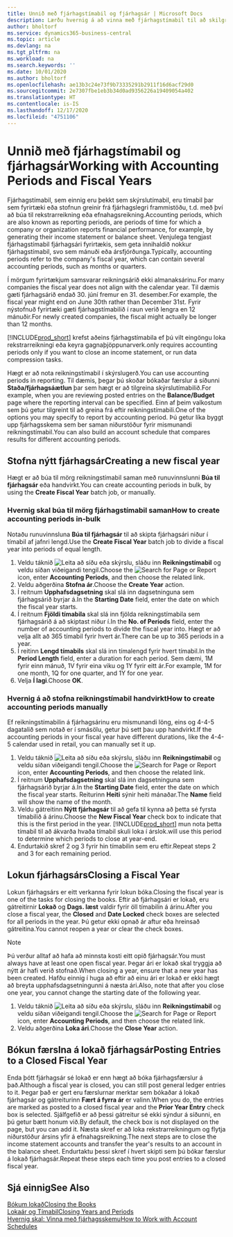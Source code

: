 ```yaml
---
title: Unnið með fjárhagstímabil og fjárhagsár | Microsoft Docs
description: Lærðu hvernig á að vinna með fjárhagstímabil til að skilgreina hvenær fyrirtækið greinir frá fjárhagslegri frammistöðu.
author: bholtorf
ms.service: dynamics365-business-central
ms.topic: article
ms.devlang: na
ms.tgt_pltfrm: na
ms.workload: na
ms.search.keywords: ''
ms.date: 10/01/2020
ms.author: bholtorf
ms.openlocfilehash: ae13b3c24e73f9b73335291b2911f16d6acf29d0
ms.sourcegitcommit: 2e7307fbe1eb3b34d0ad9356226a19409054a402
ms.translationtype: HT
ms.contentlocale: is-IS
ms.lasthandoff: 12/17/2020
ms.locfileid: "4751106"
---
```

# <a name="working-with-accounting-periods-and-fiscal-years"></a><span data-ttu-id="ce0c7-103">Unnið með fjárhagstímabil og fjárhagsár</span><span class="sxs-lookup"><span data-stu-id="ce0c7-103">Working with Accounting Periods and Fiscal Years</span></span>

<span data-ttu-id="ce0c7-104">Fjárhagstímabil, sem einnig eru þekkt sem skýrslutímabil, eru tímabil þar sem fyrirtæki eða stofnun greinir frá fjárhagslegri frammistöðu, t.d. með því að búa til rekstrarreikning eða efnahagsreikning.</span><span class="sxs-lookup"><span data-stu-id="ce0c7-104">Accounting periods, which are also known as reporting periods, are periods of time for which a company or organization reports financial performance, for example, by generating their income statement or balance sheet.</span></span> <span data-ttu-id="ce0c7-105">Venjulega tengjast fjárhagstímabil fjárhagsári fyrirtækis, sem geta innihaldið nokkur fjárhagstímabil, svo sem mánuði eða ársfjórðunga.</span><span class="sxs-lookup"><span data-stu-id="ce0c7-105">Typically, accounting periods refer to the company's fiscal year, which can contain several accounting periods, such as months or quarters.</span></span>

<span data-ttu-id="ce0c7-106">Í mörgum fyrirtækjum samsvarar reikningsárið ekki almanaksárinu.</span><span class="sxs-lookup"><span data-stu-id="ce0c7-106">For many companies the fiscal year does not align with the calendar year.</span></span> <span data-ttu-id="ce0c7-107">Til dæmis gæti fjárhagsárið endað 30. júní fremur en 31. desember.</span><span class="sxs-lookup"><span data-stu-id="ce0c7-107">For example, the fiscal year might end on June 30th rather than December 31st.</span></span> <span data-ttu-id="ce0c7-108">Fyrir nýstofnuð fyrirtæki gæti fjárhagstímabilið í raun verið lengra en 12 mánuðir.</span><span class="sxs-lookup"><span data-stu-id="ce0c7-108">For newly created companies, the fiscal might actually be longer than 12 months.</span></span>  

[!INCLUDE[prod_short](includes/prod_short.md)] <span data-ttu-id="ce0c7-109">krefst aðeins fjárhagstímabila ef þú vilt eingöngu loka rekstrarreikningi eða keyra gagnaþjöppunarverk.</span><span class="sxs-lookup"><span data-stu-id="ce0c7-109">only requires accounting periods only if you want to close an income statement, or run data compression tasks.</span></span> 

<span data-ttu-id="ce0c7-110">Hægt er að nota reikningstímabil í skýrslugerð.</span><span class="sxs-lookup"><span data-stu-id="ce0c7-110">You can use accounting periods in reporting.</span></span> <span data-ttu-id="ce0c7-111">Til dæmis, þegar þú skoðar bókaðar færslur á síðunni **Staða/fjárhagsáætlun** þar sem hægt er að tilgreina skýrslutímabilið.</span><span class="sxs-lookup"><span data-stu-id="ce0c7-111">For example, when you are reviewing posted entries on the **Balance/Budget** page where the reporting interval can be specified.</span></span> <span data-ttu-id="ce0c7-112">Einn af þeim valkostum sem þú getur tilgreint til að greina frá eftir reikningstímabili.</span><span class="sxs-lookup"><span data-stu-id="ce0c7-112">One of the options you may specify to report by accounting period.</span></span> <span data-ttu-id="ce0c7-113">Þú getur líka byggt upp fjárhagsskema sem ber saman niðurstöður fyrir mismunandi reikningstímabil.</span><span class="sxs-lookup"><span data-stu-id="ce0c7-113">You can also build an account schedule that compares results for different accounting periods.</span></span>

## <a name="creating-a-new-fiscal-year"></a><span data-ttu-id="ce0c7-114">Stofna nýtt fjárhagsár</span><span class="sxs-lookup"><span data-stu-id="ce0c7-114">Creating a new fiscal year</span></span>

<span data-ttu-id="ce0c7-115">Hægt er að búa til mörg reikningstímabil saman með runuvinnslunni **Búa til fjárhagsár** eða handvirkt.</span><span class="sxs-lookup"><span data-stu-id="ce0c7-115">You can create accounting periods in bulk, by using the **Create Fiscal Year** batch job, or manually.</span></span>

### <a name="how-to-create-accounting-periods-in-bulk"></a><span data-ttu-id="ce0c7-116">Hvernig skal búa til mörg fjárhagstímabil saman</span><span class="sxs-lookup"><span data-stu-id="ce0c7-116">How to create accounting periods in-bulk</span></span>

<span data-ttu-id="ce0c7-117">Notaðu runuvinnsluna **Búa til fjárhagsár** til að skipta fjárhagsári niður í tímabil af jafnri lengd.</span><span class="sxs-lookup"><span data-stu-id="ce0c7-117">Use the **Create Fiscal Year** batch job to divide a fiscal year into periods of equal length.</span></span>  

1. <span data-ttu-id="ce0c7-118">Veldu táknið ![Leita að síðu eða skýrslu](media/ui-search/search_small.png "Leit að síðu eða skýrslu tákn"), sláðu inn **Reikningstímabil** og veldu síðan viðeigandi tengil.</span><span class="sxs-lookup"><span data-stu-id="ce0c7-118">Choose the ![Search for Page or Report](media/ui-search/search_small.png "Search for Page or Report icon") icon, enter **Accounting Periods**, and then choose the related link.</span></span>  
2. <span data-ttu-id="ce0c7-119">Veldu aðgerðina **Stofna ár**.</span><span class="sxs-lookup"><span data-stu-id="ce0c7-119">Choose the **Create Year** action.</span></span>  <!--What about the Scheduling option? Should we mention that? There's also the Report Output Type field...-->
3. <span data-ttu-id="ce0c7-120">Í reitnum **Upphafsdagsetning** skal slá inn dagsetninguna sem fjárhagsárið byrjar á.</span><span class="sxs-lookup"><span data-stu-id="ce0c7-120">In the **Starting Date** field, enter the date on which the fiscal year starts.</span></span>  
4. <span data-ttu-id="ce0c7-121">Í reitnum **Fjöldi tímabila** skal slá inn fjölda reikningstímabila sem fjárhagsárið á að skiptast niður í.</span><span class="sxs-lookup"><span data-stu-id="ce0c7-121">In the **No. of Periods** field, enter the number of accounting periods to divide the fiscal year into.</span></span> <span data-ttu-id="ce0c7-122">Hægt er að velja allt að 365 tímabil fyrir hvert ár.</span><span class="sxs-lookup"><span data-stu-id="ce0c7-122">There can be up to 365 periods in a year.</span></span>  
5. <span data-ttu-id="ce0c7-123">Í reitinn **Lengd tímabils** skal slá inn tímalengd fyrir hvert tímabil.</span><span class="sxs-lookup"><span data-stu-id="ce0c7-123">In the **Period Length** field, enter a duration for each period.</span></span> <span data-ttu-id="ce0c7-124">Sem dæmi, 1M fyrir einn mánuð, 1V fyrir eina viku og 1Y fyrir eitt ár.</span><span class="sxs-lookup"><span data-stu-id="ce0c7-124">For example, 1M for one month, 1Q for one quarter, and 1Y for one year.</span></span>  
6. <span data-ttu-id="ce0c7-125">Velja **Í lagi**.</span><span class="sxs-lookup"><span data-stu-id="ce0c7-125">Choose **OK**.</span></span>  

### <a name="how-to-create-accounting-periods-manually"></a><span data-ttu-id="ce0c7-126">Hvernig á að stofna reikningstímabil handvirkt</span><span class="sxs-lookup"><span data-stu-id="ce0c7-126">How to create accounting periods manually</span></span>

<span data-ttu-id="ce0c7-127">Ef reikningstímabilin á fjárhagsárinu eru mismunandi löng, eins og 4-4-5 dagatalið sem notað er í smásölu, getur þú sett þau upp handvirkt.</span><span class="sxs-lookup"><span data-stu-id="ce0c7-127">If the accounting periods in your fiscal year have different durations, like the 4-4-5 calendar used in retail, you can manually set it up.</span></span>  
  
1. <span data-ttu-id="ce0c7-128">Veldu táknið ![Leita að síðu eða skýrslu](media/ui-search/search_small.png "Leit að síðu eða skýrslu tákn"), sláðu inn **Reikningstímabil** og veldu síðan viðeigandi tengil.</span><span class="sxs-lookup"><span data-stu-id="ce0c7-128">Choose the ![Search for Page or Report](media/ui-search/search_small.png "Search for Page or Report icon") icon, enter **Accounting Periods**, and then choose the related link.</span></span>  
2. <span data-ttu-id="ce0c7-129">Í reitnum **Upphafsdagsetning** skal slá inn dagsetninguna sem fjárhagsárið byrjar á.</span><span class="sxs-lookup"><span data-stu-id="ce0c7-129">In the **Starting Date** field, enter the date on which the fiscal year starts.</span></span> <span data-ttu-id="ce0c7-130">Reiturinn **Heiti** sýnir heiti mánaðar.</span><span class="sxs-lookup"><span data-stu-id="ce0c7-130">The **Name** field will show the name of the month.</span></span>  
3. <span data-ttu-id="ce0c7-131">Veldu gátreitinn **Nýtt fjárhagsár** til að gefa til kynna að þetta sé fyrsta tímabilið á árinu.</span><span class="sxs-lookup"><span data-stu-id="ce0c7-131">Choose the **New Fiscal Year** check box to indicate that this is the first period in the year.</span></span> [!INCLUDE[prod_short](includes/prod_short.md)] <span data-ttu-id="ce0c7-132">mun nota þetta tímabil til að ákvarða hvaða tímabil skuli loka í árslok.</span><span class="sxs-lookup"><span data-stu-id="ce0c7-132">will use this period to determine which periods to close at year-end.</span></span>
4. <span data-ttu-id="ce0c7-133">Endurtakið skref 2 og 3 fyrir hin tímabilin sem eru eftir.</span><span class="sxs-lookup"><span data-stu-id="ce0c7-133">Repeat steps 2 and 3 for each remaining period.</span></span>  

## <a name="closing-a-fiscal-year"></a><span data-ttu-id="ce0c7-134">Lokun fjárhagsárs</span><span class="sxs-lookup"><span data-stu-id="ce0c7-134">Closing a Fiscal Year</span></span>

<span data-ttu-id="ce0c7-135">Lokun fjárhagsárs er eitt verkanna fyrir lokun bóka.</span><span class="sxs-lookup"><span data-stu-id="ce0c7-135">Closing the fiscal year is one of the tasks for closing the books.</span></span> <span data-ttu-id="ce0c7-136">Eftir að fjárhagsári er lokað, eru gátreitirnir **Lokað** og **Dags. læst** valdir fyrir öll tímabilin á árinu.</span><span class="sxs-lookup"><span data-stu-id="ce0c7-136">After you close a fiscal year, the **Closed** and **Date Locked** check boxes are selected for all periods in the year.</span></span> <span data-ttu-id="ce0c7-137">Þú getur ekki opnað ár aftur eða hreinsað gátreitina.</span><span class="sxs-lookup"><span data-stu-id="ce0c7-137">You cannot reopen a year or clear the check boxes.</span></span>

> [!NOTE]  
> <span data-ttu-id="ce0c7-138">Þú verður alltaf að hafa að minnsta kosti eitt opið fjárhagsár.</span><span class="sxs-lookup"><span data-stu-id="ce0c7-138">You must always have at least one open fiscal year.</span></span> <span data-ttu-id="ce0c7-139">Þegar ári er lokað skal tryggja að nýtt ár hafi verið stofnað.</span><span class="sxs-lookup"><span data-stu-id="ce0c7-139">When closing a year, ensure that a new year has been created.</span></span> <span data-ttu-id="ce0c7-140">Hafðu einnig í huga að eftir að einu ári er lokað er ekki hægt að breyta upphafsdagsetningunni á næsta ári.</span><span class="sxs-lookup"><span data-stu-id="ce0c7-140">Also, note that after you close one year, you cannot change the starting date of the following year.</span></span>

1. <span data-ttu-id="ce0c7-141">Veldu táknið ![Leita að síðu eða skýrslu](media/ui-search/search_small.png "Leit að síðu eða skýrslu tákn"), sláðu inn **Reikningstímabil** og veldu síðan viðeigandi tengil.</span><span class="sxs-lookup"><span data-stu-id="ce0c7-141">Choose the ![Search for Page or Report](media/ui-search/search_small.png "Search for Page or Report icon") icon, enter **Accounting Periods**, and then choose the related link.</span></span>  
2. <span data-ttu-id="ce0c7-142">Veldu aðgerðina **Loka ári**.</span><span class="sxs-lookup"><span data-stu-id="ce0c7-142">Choose the **Close Year** action.</span></span>  

## <a name="posting-entries-to-a-closed-fiscal-year"></a><span data-ttu-id="ce0c7-143">Bókun færslna á lokað fjárhagsár</span><span class="sxs-lookup"><span data-stu-id="ce0c7-143">Posting Entries to a Closed Fiscal Year</span></span>

<span data-ttu-id="ce0c7-144">Enda þótt fjárhagsár sé lokað er enn hægt að bóka fjárhagsfærslur á það.</span><span class="sxs-lookup"><span data-stu-id="ce0c7-144">Although a fiscal year is closed, you can still post general ledger entries to it.</span></span> <span data-ttu-id="ce0c7-145">Þegar það er gert eru færslurnar merktar sem bókaðar á lokað fjárhagsár og gátreiturinn **Fært á fyrra ár** er valinn.</span><span class="sxs-lookup"><span data-stu-id="ce0c7-145">When you do, the entries are marked as posted to a closed fiscal year and the **Prior Year Entry** check box is selected.</span></span> <span data-ttu-id="ce0c7-146">Sjálfgefið er að þessi gátreitur sé ekki sýndur á síðunni, en þú getur bætt honum við.</span><span class="sxs-lookup"><span data-stu-id="ce0c7-146">By default, the check box is not displayed on the page, but you can add it.</span></span> <span data-ttu-id="ce0c7-147">Næsta skref er að loka rekstrarreikningum og flytja niðurstöður ársins yfir á efnahagsreikning.</span><span class="sxs-lookup"><span data-stu-id="ce0c7-147">The next steps are to close the income statement accounts and transfer the year's results to an account in the balance sheet.</span></span> <span data-ttu-id="ce0c7-148">Endurtaktu þessi skref í hvert skipti sem þú bókar færslur á lokað fjárhagsár.</span><span class="sxs-lookup"><span data-stu-id="ce0c7-148">Repeat these steps each time you post entries to a closed fiscal year.</span></span>

## <a name="see-also"></a><span data-ttu-id="ce0c7-149">Sjá einnig</span><span class="sxs-lookup"><span data-stu-id="ce0c7-149">See Also</span></span>

[<span data-ttu-id="ce0c7-150">Bókum lokað</span><span class="sxs-lookup"><span data-stu-id="ce0c7-150">Closing the Books</span></span>](year-close-books.md)  
[<span data-ttu-id="ce0c7-151">Lokaár og Tímabil</span><span class="sxs-lookup"><span data-stu-id="ce0c7-151">Closing Years and Periods</span></span>](year-close-years-periods.md)  
[<span data-ttu-id="ce0c7-152">Hvernig skal: Vinna með fjárhagsskemu</span><span class="sxs-lookup"><span data-stu-id="ce0c7-152">How to Work with Account Schedules</span></span>](bi-how-work-account-schedule.md)  
